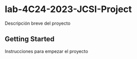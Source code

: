 # lab-4C24-2023-JCSI-Project 

Descripción breve del proyecto

## Getting Started

Instrucciones para empezar el proyecto

